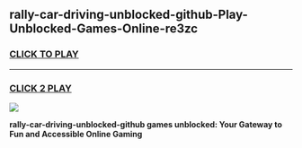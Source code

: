 
## rally-car-driving-unblocked-github-Play-Unblocked-Games-Online-re3zc
<h3>
<a href="https://premium76.site?title=rally-car-driving-unblocked-github&ref=25A">CLICK TO PLAY</a></h3>
<hr>

<h3>
<a href="https://premium76.site?title=rally-car-driving-unblocked-github&ref=25A">CLICK 2 PLAY</a>
  
</h3>

<a href="https://premium76.site?title=rally-car-driving-unblocked-github&ref=25A"><img src="https://clearcache.store/games.png"></a>


**rally-car-driving-unblocked-github games unblocked: Your Gateway to Fun and Accessible Online Gaming**
